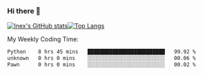 ### Hi there 👋
[![lnex's GitHub stats](https://github-readme-stats.vercel.app/api?username=lnexenl&count_private=true&show_icons=true)](https://github.com/anuraghazra/github-readme-stats)[![Top Langs](https://github-readme-stats.vercel.app/api/top-langs/?username=lnexenl&layout=compact&langs_count=8&exclude_repo=32-bit-MIPS-CPU)](https://github.com/anuraghazra/github-readme-stats)

My Weekly Coding Time:
<!--START_SECTION:waka-->

```txt
Python    8 hrs 45 mins   █████████████████████████   99.92 %
unknown   0 hrs 0 mins    ░░░░░░░░░░░░░░░░░░░░░░░░░   00.06 %
Pawn      0 hrs 0 mins    ░░░░░░░░░░░░░░░░░░░░░░░░░   00.02 %
```

<!--END_SECTION:waka-->
